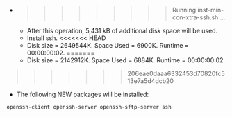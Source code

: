 * >>>>>>>>> Running inst-min-con-xtra-ssh.sh ...
  * After this operation, 5,431 kB of additional disk space will be used.
  * Install ssh.
<<<<<<< HEAD
  * Disk size = 2649544K. Space Used = 6900K. Runtime = 00:00:00:02.
=======
  * Disk size = 2142912K. Space Used = 6884K. Runtime = 00:00:00:02.
>>>>>>> 206eae0daaa6332453d70820fc513e7a5d4dcb20
  * The following NEW packages will be installed:
  ```bash
openssh-client openssh-server openssh-sftp-server ssh
  ```
